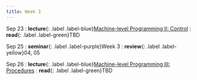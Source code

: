 ```yaml
---
title: Week 3
---
```


Sep 23
: **lecture**{: .label .label-blue}[Machine-level Programming II: Control](/ics-fa24/assets/lec/05-machine-control.pdf)
  : **read**{: .label .label-green}TBD

Sep 25
: **seminar**{: .label .label-purple}Week 3
  : **review**{: .label .label-yellow}04, 05

Sep 26
: **lecture**{: .label .label-blue}[Machine-level Programming III: Procedures](/ics-fa24/assets/lec/06-machine-procedures.pdf)
  : **read**{: .label .label-green}TBD